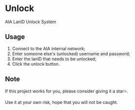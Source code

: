 # Unlock
AIA LanID Unlock System

## Usage
1. Connect to the AIA internal network;
2. Enter someone else's (unlocked) username and password;
3. Enter the lanID that needs to be unlocked;
4. Click the unlock button.

## Note
If this project works for you, please consider giving it a star⭐️.

Use it at your own risk, hope that you will not be caught.

